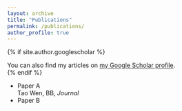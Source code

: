 ```yaml
---
layout: archive
title: "Publications"
permalink: /publications/
author_profile: true
---
```


{% if site.author.googlescholar %}
  <div class="wordwrap">You can also find my articles on <a href="{{[site.author.googlescholar](https://scholar.google.com/citations?hl=en&user=edoHbXEAAAAJ)}}">my Google Scholar profile</a>.</div>
{% endif %}

- Paper A<br>
  Tao Wen, BB, *Journal*
- Paper B